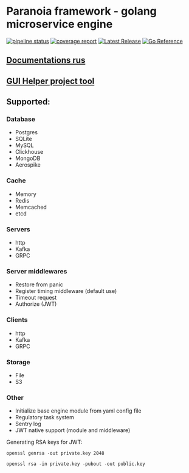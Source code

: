 # Paranoia framework - golang microservice engine

[![pipeline status](https://gitlab.com/devpro_studio/Paranoia/badges/master/pipeline.svg)](https://gitlab.com/devpro_studio/Paranoia/-/commits/master) 
[![coverage report](https://gitlab.com/devpro_studio/Paranoia/badges/master/coverage.svg)](https://gitlab.com/devpro_studio/Paranoia/-/commits/master) 
[![Latest Release](https://gitlab.com/devpro_studio/Paranoia/-/badges/release.svg)](https://gitlab.com/devpro_studio/Paranoia/-/releases)
[![Go Reference](https://pkg.go.dev/badge/gitlab.com/devpro_studio/Paranoia)](https://pkg.go.dev/gitlab.com/devpro_studio/Paranoia)

## [Documentations rus](./docs/index.md)


## [GUI Helper project tool](https://gitlab.com/devpro_studio/paranoia-gui)

## Supported:

### Database

- Postgres
- SQLite
- MySQL
- Clickhouse
- MongoDB
- Aerospike

### Cache

- Memory
- Redis
- Memcached
- etcd

### Servers

- http
- Kafka
- GRPC

### Server middlewares

- Restore from panic
- Register timing middleware (default use)
- Timeout request
- Authorize (JWT)

### Clients

- http
- Kafka
- GRPC

### Storage

- File
- S3

### Other

- Initialize base engine module from yaml config file
- Regulatory task system 
- Sentry log
- JWT native support (module and middleware)

Generating RSA keys for JWT:

`openssl genrsa -out private.key 2048`

`openssl rsa -in private.key -pubout -out public.key`
